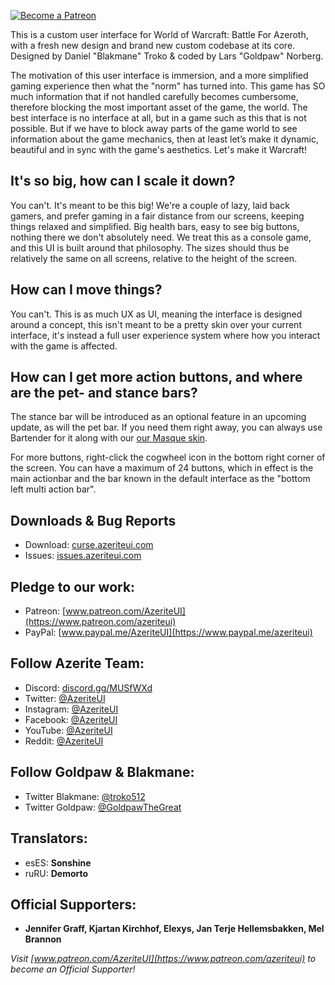 [ ![Become a Patreon](http://azerite.org/img/social-media-buttons-patreon-small.jpg) ](https://www.patreon.com/AzeriteUI) 

This is a custom user interface for World of Warcraft: Battle For Azeroth, with a fresh new design and brand new custom codebase at its core. Designed by Daniel "Blakmane" Troko & coded by Lars "Goldpaw" Norberg. 

The motivation of this user interface is immersion, and a more simplified gaming experience then what the "norm" has turned into. This game has SO much information that if not handled carefully becomes cumbersome, therefore blocking the most important asset of the game, the world. The best interface is no interface at all, but in a game such as this that is not possible. But if we have to block away parts of the game world to see information about the game mechanics, then at least let’s make it dynamic, beautiful and in sync with the game's aesthetics. Let's make it Warcraft!  

## **It's so big, how can I scale it down?**  
You can't. It's meant to be this big! We're a couple of lazy, laid back gamers, and prefer gaming in a fair distance from our screens, keeping things relaxed and simplified. Big health bars, easy to see big buttons, nothing there we don't absolutely need. We treat this as a console game, and this UI is built around that philosophy. The sizes should thus be relatively the same on all screens, relative to the height of the screen. 

## **How can I move things?**  
You can't. This is as much UX as UI, meaning the interface is designed around a concept, this isn't meant to be a pretty skin over your current interface, it's instead a full user experience system where how you interact with the game is affected. 

## **How can I get more action buttons, and where are the pet- and stance bars?**  
The stance bar will be introduced as an optional feature in an upcoming update, as will the pet bar. If you need them right away, you can always use Bartender for it along with our [our Masque skin](https://www.curseforge.com/wow/addons/masque-azerite). 

For more buttons, right-click the cogwheel icon in the bottom right corner of the screen. You can have a maximum of 24 buttons, which in effect is the main actionbar and the bar known in the default interface as the "bottom left multi action bar". 

## **Downloads & Bug Reports**  
* Download: [curse.azeriteui.com](http://curse.azeriteui.com)  
* Issues: [issues.azeriteui.com](http://issues.azeriteui.com)  

## **Pledge to our work:**  
* Patreon: [www.patreon.com/AzeriteUI](https://www.patreon.com/azeriteui)  
* PayPal: [www.paypal.me/AzeriteUI](https://www.paypal.me/azeriteui)  

## **Follow Azerite Team:**  
* Discord: [discord.gg/MUSfWXd](https://discord.gg/MUSfWXd)  
* Twitter: [@AzeriteUI](https://twitter.com/azeriteui)  
* Instagram: [@AzeriteUI](https://instagram.com/azeriteui/)  
* Facebook: [@AzeriteUI](https://www.facebook.com/azeriteui/)  
* YouTube: [@AzeriteUI](https://www.youtube.com/azeriteui)  
* Reddit: [@AzeriteUI](https://www.reddit.com/r/azeriteui/)  

## **Follow Goldpaw & Blakmane:**  
* Twitter Blakmane: [@troko512](https://twitter.com/troko512)  
* Twitter Goldpaw: [@GoldpawTheGreat](https://twitter.com/goldpawthegreat)  

## **Translators:**  
* esES: **Sonshine**
* ruRU: **Demorto**

## **Official Supporters:**  
* **Jennifer Graff, Kjartan Kirchhof, Elexys, Jan Terje Hellemsbakken, Mel Brannon**  

_Visit [www.patreon.com/AzeriteUI](https://www.patreon.com/azeriteui) to become an Official Supporter!_
